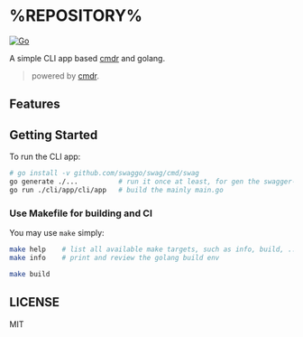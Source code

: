 # %REPOSITORY%

[![Go](https://github.com/%REPOSITORY%/actions/workflows/go.yml/badge.svg)](https://github.com/%REPOSITORY%/actions/workflows/go.yml)

A simple CLI app based [cmdr](https://github.com/hedzr/cmdr) and golang.

> powered by [cmdr](https://github.com/hedzr/cmdr).

## Features

## Getting Started

To run the CLI app:

```bash
# go install -v github.com/swaggo/swag/cmd/swag
go generate ./...          # run it once at least, for gen the swagger-doc files from skeletons
go run ./cli/app/cli/app   # build the mainly main.go
```

### Use Makefile for building and CI

You may use `make` simply:

```bash
make help    # list all available make targets, such as info, build, ...
make info    # print and review the golang build env

make build
```

## LICENSE

MIT



